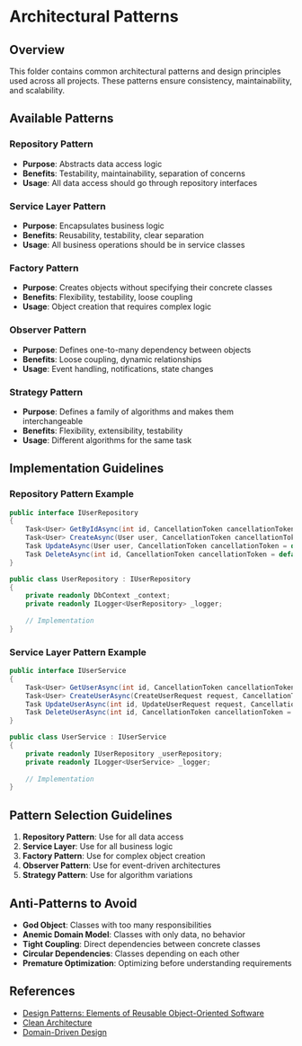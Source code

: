 # Architectural Patterns

## Overview

This folder contains common architectural patterns and design principles used across all projects. These patterns ensure consistency, maintainability, and scalability.

## Available Patterns

### Repository Pattern
- **Purpose**: Abstracts data access logic
- **Benefits**: Testability, maintainability, separation of concerns
- **Usage**: All data access should go through repository interfaces

### Service Layer Pattern
- **Purpose**: Encapsulates business logic
- **Benefits**: Reusability, testability, clear separation
- **Usage**: All business operations should be in service classes

### Factory Pattern
- **Purpose**: Creates objects without specifying their concrete classes
- **Benefits**: Flexibility, testability, loose coupling
- **Usage**: Object creation that requires complex logic

### Observer Pattern
- **Purpose**: Defines one-to-many dependency between objects
- **Benefits**: Loose coupling, dynamic relationships
- **Usage**: Event handling, notifications, state changes

### Strategy Pattern
- **Purpose**: Defines a family of algorithms and makes them interchangeable
- **Benefits**: Flexibility, extensibility, testability
- **Usage**: Different algorithms for the same task

## Implementation Guidelines

### Repository Pattern Example
```csharp
public interface IUserRepository
{
    Task<User> GetByIdAsync(int id, CancellationToken cancellationToken = default);
    Task<User> CreateAsync(User user, CancellationToken cancellationToken = default);
    Task UpdateAsync(User user, CancellationToken cancellationToken = default);
    Task DeleteAsync(int id, CancellationToken cancellationToken = default);
}

public class UserRepository : IUserRepository
{
    private readonly DbContext _context;
    private readonly ILogger<UserRepository> _logger;
    
    // Implementation
}
```

### Service Layer Pattern Example
```csharp
public interface IUserService
{
    Task<User> GetUserAsync(int id, CancellationToken cancellationToken = default);
    Task<User> CreateUserAsync(CreateUserRequest request, CancellationToken cancellationToken = default);
    Task UpdateUserAsync(int id, UpdateUserRequest request, CancellationToken cancellationToken = default);
    Task DeleteUserAsync(int id, CancellationToken cancellationToken = default);
}

public class UserService : IUserService
{
    private readonly IUserRepository _userRepository;
    private readonly ILogger<UserService> _logger;
    
    // Implementation
}
```

## Pattern Selection Guidelines

1. **Repository Pattern**: Use for all data access
2. **Service Layer**: Use for all business logic
3. **Factory Pattern**: Use for complex object creation
4. **Observer Pattern**: Use for event-driven architectures
5. **Strategy Pattern**: Use for algorithm variations

## Anti-Patterns to Avoid

- **God Object**: Classes with too many responsibilities
- **Anemic Domain Model**: Classes with only data, no behavior
- **Tight Coupling**: Direct dependencies between concrete classes
- **Circular Dependencies**: Classes depending on each other
- **Premature Optimization**: Optimizing before understanding requirements

## References

- [Design Patterns: Elements of Reusable Object-Oriented Software](https://en.wikipedia.org/wiki/Design_Patterns)
- [Clean Architecture](https://blog.cleancoder.com/uncle-bob/2012/08/13/the-clean-architecture.html)
- [Domain-Driven Design](https://en.wikipedia.org/wiki/Domain-driven_design)
